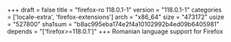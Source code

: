+++
draft = false
title = "firefox-ro 118.0.1-1"
version = "118.0.1-1"
categories = ['locale-extra', 'firefox-extensions']
arch = "x86_64"
size = "473172"
usize = "527800"
sha1sum = "b8ac995eba174e2f4a10102992b4ed09b6405981"
depends = "['firefox>=118.0.1']"
+++
Romanian language support for Firefox